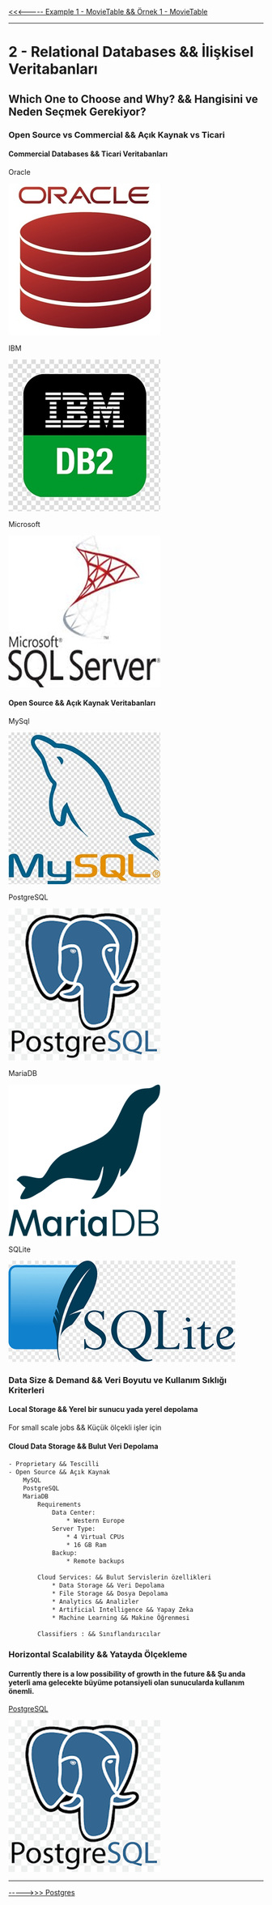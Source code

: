 [<<<----- Example 1 - MovieTable && Örnek 1 - MovieTable](../../../blob/main/topics/example.movietable.md)

---

# 2 - Relational Databases && İlişkisel Veritabanları

## Which One to Choose and Why? && Hangisini ve Neden Seçmek Gerekiyor?

### Open Source vs Commercial && Açık Kaynak vs Ticari

#### Commercial Databases && Ticari Veritabanları

Oracle 

![Oracle](https://raw.githubusercontent.com/devrimmehmet/SQL/main/images/oracle-logo.jpeg)

IBM 

![IBM](https://raw.githubusercontent.com/devrimmehmet/SQL/main/images/ibm-db2-logo.jpg)

Microsoft 

![Microsoft](https://raw.githubusercontent.com/devrimmehmet/SQL/main/images/microsoft-sql-server-logo.jpeg)

#### Open Source && Açık Kaynak Veritabanları

MySql 

![MySql](https://raw.githubusercontent.com/devrimmehmet/SQL/main/images/mysql-logo.jpg)

PostgreSQL 

![PostgreSQL](https://raw.githubusercontent.com/devrimmehmet/SQL/main/images/PostgreSQL-logo.png)

MariaDB 

![MariaDB](https://raw.githubusercontent.com/devrimmehmet/SQL/main/images/MariaDB-logo.png)

SQLite 

![SQLite](https://raw.githubusercontent.com/devrimmehmet/SQL/main/images/SQLLite-logo.png)

### Data Size & Demand && Veri Boyutu ve Kullanım Sıklığı Kriterleri

#### Local Storage && Yerel bir sunucu yada yerel depolama
For small scale jobs && Küçük ölçekli işler için

#### Cloud Data Storage && Bulut Veri Depolama
    - Proprietary && Tescilli
    - Open Source && Açık Kaynak
        MySQL
        PostgreSQL
        MariaDB
            Requirements
                Data Center: 
                    * Western Europe
                Server Type: 
                    * 4 Virtual CPUs
                    * 16 GB Ram 
                Backup: 
                    * Remote backups
            
            Cloud Services: && Bulut Servislerin özellikleri
                * Data Storage && Veri Depolama
                * File Storage && Dosya Depolama
                * Analytics && Analizler
                * Artificial Intelligence && Yapay Zeka
                * Machine Learning && Makine Öğrenmesi 

            Classifiers : && Sınıflandırıcılar

### Horizontal Scalability && Yatayda Ölçekleme

#### Currently there is a low possibility of growth in the future && Şu anda yeterli ama gelecekte büyüme potansiyeli olan sunucularda kullanım önemli.

[PostgreSQL](https://www.postgresql.org/)

![PostgreSQL](https://raw.githubusercontent.com/devrimmehmet/SQL/main/images/PostgreSQL-logo.png)

---

[----->>> Postgres](../../../blob/main/topics/postgresql.md)


